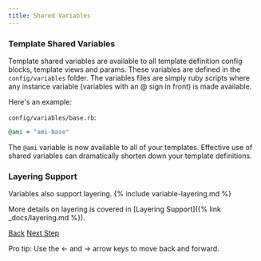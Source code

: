 ```yaml
---
title: Shared Variables
---
```


### Template Shared Variables

Template shared variables are available to all template definition config blocks, template views and params.  These variables are defined in the `config/variables` folder.  The variables files are simply ruby scripts where any instance variable (variables with an @ sign in front) is made available.

Here's an example:

`config/variables/base.rb`:

```ruby
@ami = "ami-base"
```

The `@ami` variable is now available to all of your templates.  Effective use of shared variables can dramatically shorten down your template definitions.

### Layering Support

Variables also support layering. {% include variable-layering.md %}

More details on layering is covered in [Layering Support]({% link _docs/layering.md %}).

<a id="prev" class="btn btn-basic" href="{% link _docs/app-definitions.md %}">Back</a>
<a id="next" class="btn btn-primary" href="{% link _docs/params.md %}">Next Step</a>
<p class="keyboard-tip">Pro tip: Use the <- and -> arrow keys to move back and forward.</p>

